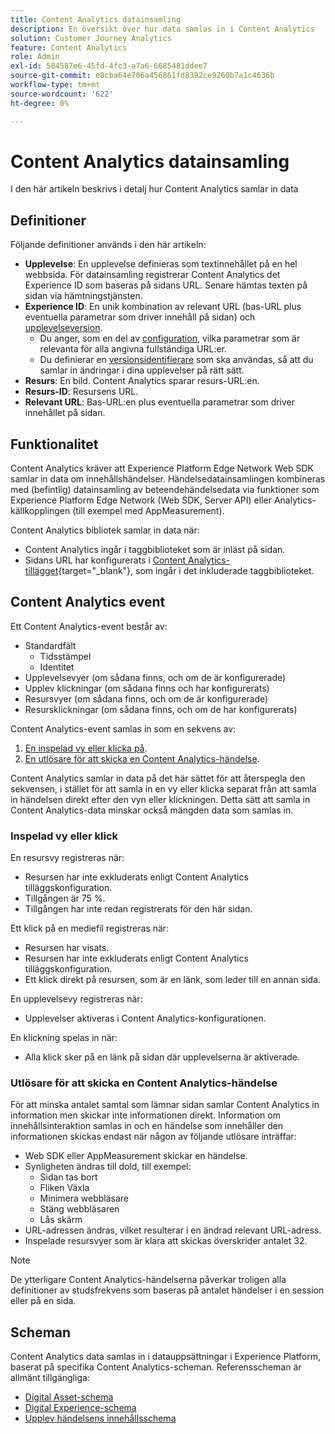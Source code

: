 ```yaml
---
title: Content Analytics datainsamling
description: En översikt över hur data samlas in i Content Analytics
solution: Customer Journey Analytics
feature: Content Analytics
role: Admin
exl-id: 584587e6-45fd-4fc3-a7a6-6685481ddee7
source-git-commit: e8cba64e706a456861fd8392ce9260b7a1c4636b
workflow-type: tm+mt
source-wordcount: '622'
ht-degree: 0%

---
```


# Content Analytics datainsamling

I den här artikeln beskrivs i detalj hur Content Analytics samlar in data

## Definitioner

Följande definitioner används i den här artikeln:

* **Upplevelse**: En upplevelse definieras som textinnehållet på en hel webbsida. För datainsamling registrerar Content Analytics det Experience ID som baseras på sidans URL. Senare hämtas texten på sidan via hämtningstjänsten.
* **Experience ID**: En unik kombination av relevant URL (bas-URL plus eventuella parametrar som driver innehåll på sidan) och [upplevelseversion](manual.md#versioning).
   * Du anger, som en del av [configuration](configuration.md), vilka parametrar som är relevanta för alla angivna fullständiga URL:er.
   * Du definierar en [versionsidentifierare](manual.md#versioning) som ska användas, så att du samlar in ändringar i dina upplevelser på rätt sätt.
* **Resurs**: En bild. Content Analytics sparar resurs-URL:en.
* **Resurs-ID**: Resursens URL.
* **Relevant URL**: Bas-URL:en plus eventuella parametrar som driver innehållet på sidan.


## Funktionalitet

Content Analytics kräver att Experience Platform Edge Network Web SDK samlar in data om innehållshändelser. Händelsedatainsamlingen kombineras med (befintlig) datainsamling av beteendehändelsedata via funktioner som Experience Platform Edge Network (Web SDK, Server API) eller Analytics-källkopplingen (till exempel med AppMeasurement).

Content Analytics bibliotek samlar in data när:

* Content Analytics ingår i taggbiblioteket som är inläst på sidan.
* Sidans URL har konfigurerats i [Content Analytics-tillägget](https://experienceleague.adobe.com/sv/docs/experience-platform/tags/extensions/client/content-analytics/overview){target="_blank"}, som ingår i det inkluderade taggbiblioteket.


## Content Analytics event

Ett Content Analytics-event består av:

* Standardfält
   * Tidsstämpel
   * Identitet
* Upplevelsevyer (om sådana finns, och om de är konfigurerade)
* Upplev klickningar (om sådana finns och har konfigurerats)
* Resursvyer (om sådana finns, och om de är konfigurerade)
* Resursklickningar (om sådana finns, och om de har konfigurerats)

Content Analytics-event samlas in som en sekvens av:

1. [En inspelad vy eller klicka på](#recorded-view-or-click).
1. [En utlösare för att skicka en Content Analytics-händelse](#trigger-to-send-a-content-analytics-event).

Content Analytics samlar in data på det här sättet för att återspegla den sekvensen, i stället för att samla in en vy eller klicka separat från att samla in händelsen direkt efter den vyn eller klickningen. Detta sätt att samla in Content Analytics-data minskar också mängden data som samlas in.

### Inspelad vy eller klick

En resursvy registreras när:

* Resursen har inte exkluderats enligt Content Analytics tilläggskonfiguration.
* Tillgången är 75 %.
* Tillgången har inte redan registrerats för den här sidan.

Ett klick på en mediefil registreras när:

* Resursen har visats.
* Resursen har inte exkluderats enligt Content Analytics tilläggskonfiguration.
* Ett klick direkt på resursen, som är en länk, som leder till en annan sida.

En upplevelsevy registreras när:

* Upplevelser aktiveras i Content Analytics-konfigurationen.

En klickning spelas in när:

* Alla klick sker på en länk på sidan där upplevelserna är aktiverade.


### Utlösare för att skicka en Content Analytics-händelse

För att minska antalet samtal som lämnar sidan samlar Content Analytics in information men skickar inte informationen direkt. Information om innehållsinteraktion samlas in och en händelse som innehåller den informationen skickas endast när någon av följande utlösare inträffar:

* Web SDK eller AppMeasurement skickar en händelse.
* Synligheten ändras till dold, till exempel:
   * Sidan tas bort
   * Fliken Växla
   * Minimera webbläsare
   * Stäng webbläsaren
   * Lås skärm
* URL-adressen ändras, vilket resulterar i en ändrad relevant URL-adress.
* Inspelade resursvyer som är klara att skickas överskrider antalet 32.

>[!NOTE]
>
>De ytterligare Content Analytics-händelserna påverkar troligen alla definitioner av studsfrekvens som baseras på antalet händelser i en session eller på en sida.
>


## Scheman

Content Analytics data samlas in i datauppsättningar i Experience Platform, baserat på specifika Content Analytics-scheman. Referensscheman är allmänt tillgängliga:

* [Digital Asset-schema](https://github.com/adobe/xdm/blob/master/components/classes/digital-asset.schema.json)
* [Digital Experience-schema](https://github.com/adobe/xdm/blob/master/components/classes/digital-experience.schema.json)
* [Upplev händelsens innehållsschema](https://github.com/adobe/xdm/blob/master/components/fieldgroups/experience-event/experienceevent-content.schema.json)
